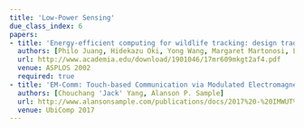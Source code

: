 ```yaml
---
title: 'Low-Power Sensing'
due_class_index: 6
papers:
- title: 'Energy-efficient computing for wildlife tracking: design tradeoffs and early experiences with ZebraNet'
  authors: [Philo Juang, Hidekazu Oki, Yong Wang, Margaret Martonosi, Li-Shiuan Peh, Daniel Rubenstein]
  url: http://www.academia.edu/download/1901046/17mr609mkgt2af4.pdf
  venue: ASPLOS 2002
  required: true
- title: 'EM-Comm: Touch-based Communication via Modulated Electromagnetic Emissions'
  authors: [Chouchang 'Jack' Yang, Alanson P. Sample]
  url: http://www.alansonsample.com/publications/docs/2017%20-%20IMWUT%20-%20EM-Comm.pdf
  venue: UbiComp 2017
---
```

<!-- - title: 'Sifting Through the Airwaves: Efficient and Scalable Multiband RF Harvesting'
  authors: [Aaron Parks, Joshua Smith]
  url: https://www.researchgate.net/publication/271425487_Sifting_through_the_airwaves_Efficient_and_scalable_multiband_RF_harvesting
  venue: IEEE RFID 2014
- title: 'Battery-Free Cellphone'
  authors: [Vamsi Talla, Bryce Kellogg, Shyamnath Gollakota, Joshua R. Smith]
  url: http://brycekellogg.com/files/battery-free-phone.pdf
  venue: UbiComp 2017
  required: true -->